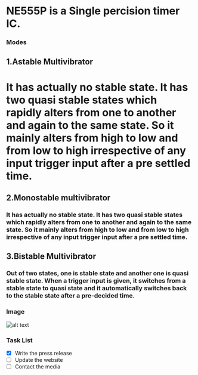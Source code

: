 # NE555P is a Single percision timer IC.  #

### Modes ###

## 1.Astable Multivibrator ##
# It has actually no stable state. It has two quasi stable states which rapidly alters from one to another and again to the same state. So it mainly alters from high to low and from low to high irrespective of any input trigger input after a pre settled time. #
## 2.Monostable multivibrator
### It has actually no stable state. It has two quasi stable states which rapidly alters from one to another and again to the same state. So it mainly alters from high to low and from low to high irrespective of any input trigger input after a pre settled time.
## 3.Bistable Multivibrator
### Out of two states, one is stable state and another one is quasi stable state. When a trigger input is given, it switches from a stable state to quasi state and it automatically switches back to the stable state after a pre-decided time.

### Image

![alt text](https://www.electronicshub.org/wp-content/uploads/2014/01/Internal-Block-Diagram-of-IC-555.jpg)

### Task List

- [x] Write the press release
- [ ] Update the website
- [ ] Contact the media